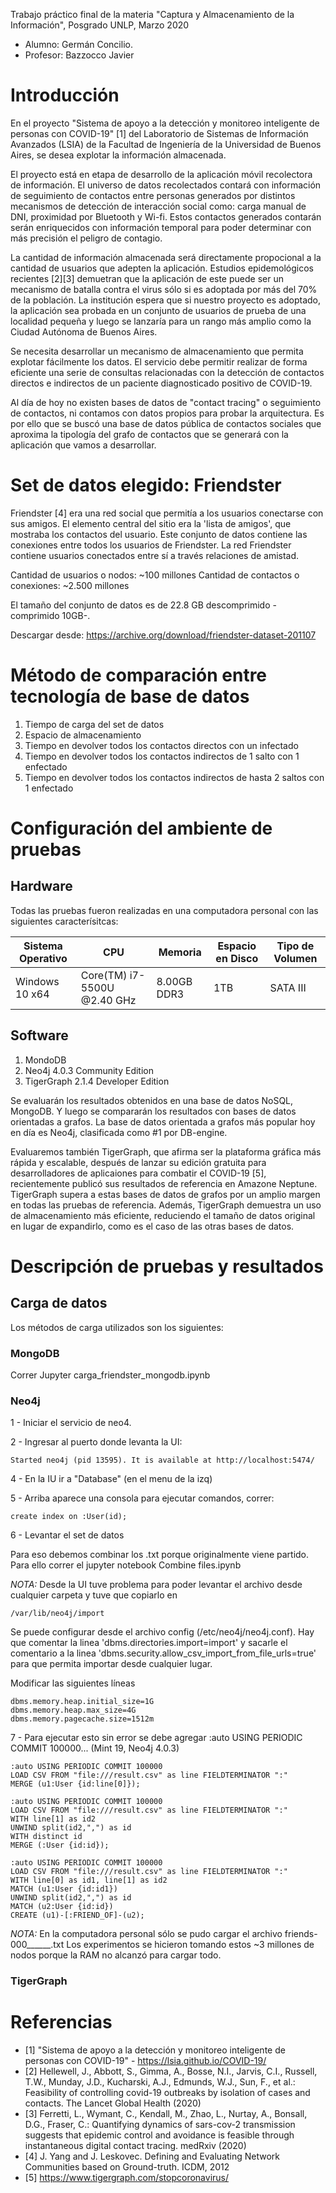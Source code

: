 Trabajo práctico final de la materia "Captura y Almacenamiento de la Información", Posgrado UNLP, Marzo 2020
- Alumno: Germán Concilio. 
- Profesor: Bazzocco Javier

# Introducción
En el proyecto "Sistema de apoyo a la detección y monitoreo inteligente de personas con COVID-19" [1] del Laboratorio de Sistemas de Información Avanzados (LSIA) de la Facultad de Ingeniería de la Universidad de Buenos Aires, se desea explotar la información almacenada. 

El proyecto está en etapa de desarrollo de la aplicación móvil recolectora de información. El universo de datos recolectados contará con información de seguimiento de contactos entre personas generados por distintos mecanismos de detección de interacción social como: carga manual de DNI, proximidad por Bluetooth y Wi-fi. Estos contactos generados contarán serán enriquecidos con información temporal para poder determinar con más precisión el peligro de contagio. 

La cantidad de información almacenada será directamente propocional a la cantidad de usuarios que adepten la aplicación. Estudios epidemológicos recientes [2][3] demuetran que la aplicación de este puede ser un mecanismo de batalla contra el virus sólo si es adoptada por más del 70% de la población. La institución espera que si nuestro proyecto es adoptado, la aplicación sea probada en un conjunto de usuarios de prueba de una localidad pequeña y luego se lanzaría para un rango más amplio como la Ciudad Autónoma de Buenos Aires. 

Se necesita desarrollar un mecanismo de almacenamiento que permita explotar fácilmente los datos. El servicio debe permitir realizar de forma eficiente una serie de consultas relacionadas con la detección de contactos directos e indirectos de un paciente diagnosticado positivo de COVID-19.

Al día de hoy no existen bases de datos de "contact tracing" o seguimiento de contactos, ni contamos con datos propios para probar la arquitectura. Es por ello que se buscó una base de datos pública de contactos sociales que aproxima la tipología del grafo de contactos que se generará con la aplicación que vamos a desarrollar.  

# Set de datos elegido: Friendster

Friendster [4] era una red social que permitía a los usuarios conectarse con sus amigos. El elemento central del sitio era la 'lista de amigos', que mostraba los contactos del usuario. Este conjunto de datos contiene las conexiones entre todos los usuarios de Friendster.
La red Friendster contiene usuarios conectados entre sí a través relaciones de amistad. 

Cantidad de usuarios o nodos: ~100 millones
Cantidad de contactos o conexiones: ~2.500 millones

El tamaño del conjunto de datos es de 22.8 GB descomprimido -comprimido 10GB-.

Descargar desde: https://archive.org/download/friendster-dataset-201107

# Método de comparación entre tecnología de base de datos

1. Tiempo de carga del set de datos
2. Espacio de almacenamiento
3. Tiempo en devolver todos los contactos directos con un infectado
4. Tiempo en devolver todos los contactos indirectos de 1 salto con 1 enfectado
5. Tiempo en devolver todos los contactos indirectos de hasta 2 saltos con 1 enfectado

# Configuración del ambiente de pruebas

## Hardware

Todas las pruebas fueron realizadas en una computadora personal con las siguientes caracterísitcas:

Sistema Operativo | CPU | Memoria | Espacio en Disco | Tipo de Volumen
--- | --- | --- | --- |--- 
Windows 10 x64 | Core(TM) i7-5500U @2.40 GHz | 8.00GB DDR3| 1TB | SATA III 

## Software

1. MondoDB
2. Neo4j 4.0.3 Community Edition
3. TigerGraph 2.1.4 Developer Edition

Se evaluarán los resultados obtenidos en una base de datos NoSQL, MongoDB. Y luego se compararán los resultados con bases de datos orientadas a grafos. La base de datos orientada a grafos más popular hoy en día es Neo4j, clasificada como #1 por DB-engine. 

Evaluaremos también TigerGraph, que afirma ser la plataforma gráfica más rápida y escalable, después de lanzar su edición gratuita para desarrolladores de aplicaiones para combatir el COVID-19 [5], recientemente publicó sus resultados de referencia en Amazone Neptune. TigerGraph supera a estas bases de datos de grafos por un amplio margen en todas las pruebas de referencia. Además, TigerGraph demuestra un uso de almacenamiento más eficiente, reduciendo el tamaño de datos original en lugar de expandirlo, como es el caso de las otras bases de datos.

# Descripción de pruebas y resultados

## Carga de datos

Los métodos de carga utilizados son los siguientes:

### MongoDB

Correr Jupyter carga_friendster_mongodb.ipynb

### Neo4j

1 - Iniciar el servicio de neo4. 


2 - Ingresar al puerto donde levanta la UI:

```
Started neo4j (pid 13595). It is available at http://localhost:5474/
```

4 - En la IU ir a "Database" (en el menu de la izq)

5 - Arriba aparece una consola para ejecutar comandos, correr:

```
create index on :User(id);
```

6 - Levantar el set de datos

Para eso debemos combinar los .txt porque originalmente viene partido.
Para ello correr el jupyter notebook Combine files.ipynb

*NOTA:* Desde la UI tuve problema para poder levantar el archivo desde cualquier carpeta  y tuve que copiarlo en 

```
/var/lib/neo4j/import
```
Se puede configurar desde el archivo config (/etc/neo4j/neo4j.conf). Hay que comentar la linea 'dbms.directories.import=import' y sacarle el comentario a la linea 'dbms.security.allow_csv_import_from_file_urls=true' para que permita importar desde cualquier lugar.

Modificar las siguientes líneas
```
dbms.memory.heap.initial_size=1G  
dbms.memory.heap.max_size=4G 
dbms.memory.pagecache.size=1512m

```

7 - Para ejecutar esto sin error se debe agregar :auto USING PERIODIC COMMIT 100000... (Mint 19, Neo4j 4.0.3)

```
:auto USING PERIODIC COMMIT 100000
LOAD CSV FROM "file:///result.csv" as line FIELDTERMINATOR ":"
MERGE (u1:User {id:line[0]});

:auto USING PERIODIC COMMIT 100000
LOAD CSV FROM "file:///result.csv" as line FIELDTERMINATOR ":"
WITH line[1] as id2
UNWIND split(id2,",") as id
WITH distinct id
MERGE (:User {id:id});

:auto USING PERIODIC COMMIT 100000
LOAD CSV FROM "file:///result.csv" as line FIELDTERMINATOR ":"
WITH line[0] as id1, line[1] as id2
MATCH (u1:User {id:id1})
UNWIND split(id2,",") as id 
MATCH (u2:User {id:id})
CREATE (u1)-[:FRIEND_OF]-(u2);
```
*NOTA:* En la computadora personal sólo se pudo cargar el archivo friends-000______.txt 
Los experimentos se hicieron tomando estos ~3 millones de nodos porque la RAM no alcanzó para cargar todo. 


### TigerGraph


# Referencias
- [1] "Sistema de apoyo a la detección y monitoreo inteligente de personas con COVID-19" - https://lsia.github.io/COVID-19/
- [2] Hellewell, J., Abbott, S., Gimma, A., Bosse, N.I., Jarvis, C.I., Russell, T.W., Munday, J.D., Kucharski, A.J., Edmunds, W.J., Sun, F., et al.: Feasibility of controlling covid-19 outbreaks by isolation of cases and contacts. The Lancet Global Health (2020)
- [3] Ferretti, L., Wymant, C., Kendall, M., Zhao, L., Nurtay, A., Bonsall, D.G., Fraser, C.: Quantifying dynamics of sars-cov-2 transmission suggests that epidemic control and avoidance is feasible through instantaneous digital contact tracing. medRxiv (2020)
- [4] J. Yang and J. Leskovec. Defining and Evaluating Network Communities based on Ground-truth. ICDM, 2012
- [5] https://www.tigergraph.com/stopcoronavirus/
